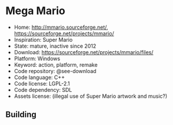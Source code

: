 # Mega Mario

- Home: http://mmario.sourceforge.net/, https://sourceforge.net/projects/mmario/
- Inspiration: Super Mario
- State: mature, inactive since 2012
- Download: https://sourceforge.net/projects/mmario/files/
- Platform: Windows
- Keyword: action, platform, remake
- Code repository: @see-download
- Code language: C++
- Code license: LGPL-2.1
- Code dependency: SDL
- Assets license: (illegal use of Super Mario artwork and music?)

## Building
